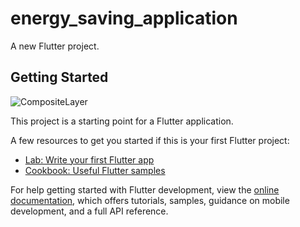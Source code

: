 # energy_saving_application

A new Flutter project.

## Getting Started

![CompositeLayer](https://user-images.githubusercontent.com/62579834/230069973-d239c9a7-210e-44b6-86ab-8d044b09bf64.svg)

This project is a starting point for a Flutter application.

A few resources to get you started if this is your first Flutter project:

- [Lab: Write your first Flutter app](https://docs.flutter.dev/get-started/codelab)
- [Cookbook: Useful Flutter samples](https://docs.flutter.dev/cookbook)

For help getting started with Flutter development, view the
[online documentation](https://docs.flutter.dev/), which offers tutorials,
samples, guidance on mobile development, and a full API reference.
